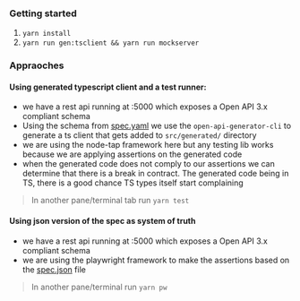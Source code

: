 ### Getting started

1. `yarn install`
2. `yarn run gen:tsclient && yarn run mockserver`



### Appraoches

#### Using generated typescript client and a test runner:

- we have a rest api running at :5000 which exposes a Open API 3.x compliant schema
- Using the schema from [spec.yaml](./spec.yaml) we use the `open-api-generator-cli` to generate a ts client that gets added to `src/generated/` directory
- we are using the node-tap framework here but any testing lib works because we are applying assertions on the generated code
- when the generated code does not comply to our assertions we can determine that there is a break in contract. The generated code being in TS, there is a good chance TS types itself start complaining

> In another pane/terminal tab run `yarn test`

#### Using json version of the spec as system of truth 

- we have a rest api running at :5000 which exposes a Open API 3.x compliant schema
- we are using the playwright framework to make the assertions based on the [spec.json](./spec.json) file

> In another pane/terminal run `yarn pw`